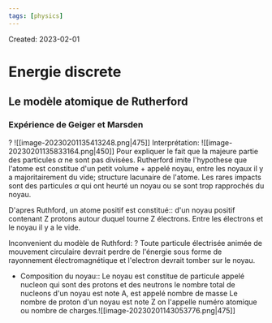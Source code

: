 ```yaml
---
tags: [physics] 
---
```

Created: 2023-02-01

# Energie discrete

## Le modèle atomique de Rutherford
### Expérience de Geiger et Marsden
?
![[image-20230201135413248.png|475]]
Interprétation:
![[image-20230201135833164.png|450]]
Pour expliquer le fait que la majeure partie des particules $\alpha$ ne sont pas divisées. Rutherford imite l'hypothese que l'atome est constitue d'un petit volume + appelé noyau, entre les noyaux il y a majoritairement du vide; structure lacunaire de l'atome. 
Les rares impacts sont des particules $\alpha$ qui ont heurté un noyau ou se sont trop rapprochés du noyau.

D'apres Ruthford, un atome positif est constitué:: d'un noyau positif contenant Z protons autour duquel tourne Z électrons. Entre les électrons et le noyau il y a le vide.

Inconvenient du modèle de Ruthford:
?
Toute particule électrisée animée de mouvement circulaire devrait perdre de l'énergie sous forme de rayonnement électromagnétique et l'electron devrait tomber sur le noyau. 

- Composition du noyau:: Le noyau est constitue de particule appelé nucleon qui sont des protons et des neutrons le nombre total de nucleons d'un noyau est note A, est appelé nombre de masse Le nombre de proton d'un noyau est note Z on l'appelle numéro atomique ou nombre de charges.![[image-20230201143053776.png|475]]

